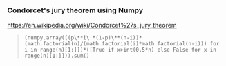 ### Condorcet's jury theorem using Numpy

https://en.wikipedia.org/wiki/Condorcet%27s_jury_theorem

> ``(numpy.array([(p\**i\ *(1-p)\**(n-i))*(math.factorial(n)/(math.factorial(i)*math.factorial(n-i))) for i in range(n)[1:]])*([True if x>int(0.5*n) else False for x in range(n)[1:]])).sum()``
